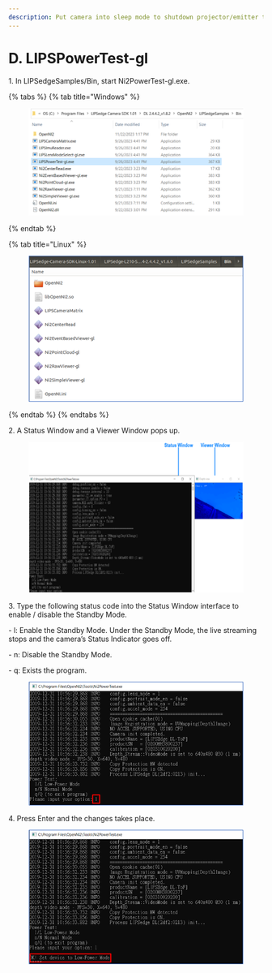 ```yaml
---
description: Put camera into sleep mode to shutdown projector/emitter temporarily.
---
```


# D. LIPSPowerTest-gl

1\. In LIPSedgeSamples/Bin, start Ni2PowerTest-gl.exe.

{% tabs %}
{% tab title="Windows" %}
<figure><img src="../../.gitbook/assets/global_camera/sample_codes/image (36) (2).png" alt=""><figcaption></figcaption></figure>
{% endtab %}

{% tab title="Linux" %}
<figure><img src="../../.gitbook/assets/image (10) (1) (2).png" alt=""><figcaption></figcaption></figure>
{% endtab %}
{% endtabs %}

2\. A Status Window and a Viewer Window pops up.

<figure><img src="../../.gitbook/assets/global_camera/sample_codes/image (2).png" alt=""><figcaption></figcaption></figure>

3\. Type the following status code into the Status Window interface to\
enable / disable the Standby Mode.

\- l: Enable the Standby Mode. Under the Standby Mode, the live streaming stops and the camera’s Status Indicator goes off.

\- n: Disable the Standby Mode.

\- q: Exists the program.

<figure><img src="../../.gitbook/assets/global_camera/sample_codes/image (3).png" alt=""><figcaption></figcaption></figure>

4\. Press Enter and the changes takes place.

<figure><img src="../../.gitbook/assets/global_camera/sample_codes/image (4).png" alt=""><figcaption></figcaption></figure>
